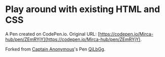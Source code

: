 # Play around with existing HTML and CSS

A Pen created on CodePen.io. Original URL: [https://codepen.io/Mirca-hub/pen/ZEmRYjY](https://codepen.io/Mirca-hub/pen/ZEmRYjY).



Forked from [Captain Anonymous](http://codepen.io/anon/)'s Pen [QjLbGg](http://codepen.io/anon/pen/QjLbGg/).